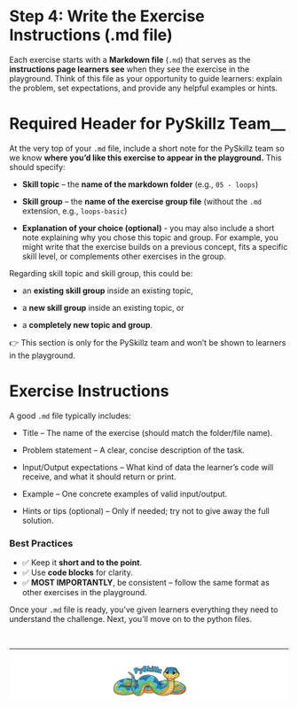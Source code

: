 # Step 4: Write the Exercise Instructions (.md file)

Each exercise starts with a __Markdown file__ (`.md`) that serves as the __instructions page learners see__ when they see the exercise in the playground. Think of this file as your opportunity to guide learners: explain the problem, set expectations, and provide any helpful examples or hints.

# Required Header for PySkillz Team__

At the very top of your `.md` file, include a short note for the PySkillz team so we know __where you’d like this exercise to appear in the playground.__ This should specify:

* __Skill topic__ – the __name of the markdown folder__ (e.g., `05 - loops`)

* __Skill group__ – the __name of the exercise group file__ (without the `.md` extension, e.g., `loops-basic`)

* __Explanation of your choice (optional)__ - you may also include a short note explaining why you chose this topic and group. For example, you might write that the exercise builds on a previous concept, fits a specific skill level, or complements other exercises in the group.

Regarding skill topic and skill group, this could be:

* an __existing skill group__ inside an existing topic,

* a __new skill group__ inside an existing topic, or

* a __completely new topic and group__.

👉 This section is only for the PySkillz team and won’t be shown to learners in the playground.

# Exercise Instructions

A good `.md` file typically includes:

* Title – The name of the exercise (should match the folder/file name).

* Problem statement – A clear, concise description of the task.

* Input/Output expectations – What kind of data the learner’s code will receive, and what it should return or print.

* Example – One concrete examples of valid input/output.

* Hints or tips (optional) – Only if needed; try not to give away the full solution.

### Best Practices  
* ✅ Keep it __short and to the point__.  
* ✅ Use __code blocks__ for clarity.  
* ✅ __MOST IMPORTANTLY__, be consistent – follow the same format as other exercises in the playground.

Once your `.md` file is ready, you’ve given learners everything they need to understand the challenge. Next, you’ll move on to the python files.  

<BR>

************

[![Skillz Catalog](../graphics/PySkillzFooter.png)](skillz-catalog)
